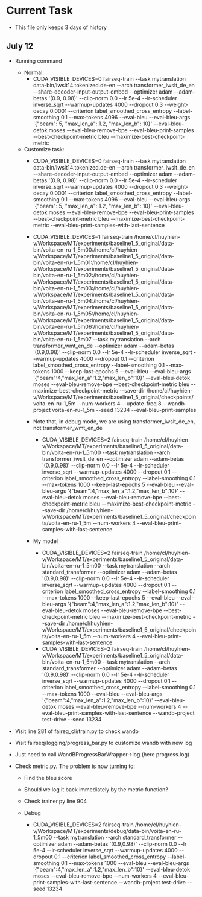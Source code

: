 # Current Task
* This file only keeps 3 days of history

## July 12
* Running command 
  * Normal:
    * CUDA_VISIBLE_DEVICES=0 fairseq-train --task mytranslation  data-bin/iwslt14.tokenized.de-en --arch transformer_iwslt_de_en --share-decoder-input-output-embed --optimizer adam --adam-betas '(0.9, 0.98)' --clip-norm 0.0 --lr 5e-4 --lr-scheduler inverse_sqrt --warmup-updates 4000 --dropout 0.3 --weight-decay 0.0001 --criterion label_smoothed_cross_entropy --label-smoothing 0.1 --max-tokens 4096 --eval-bleu --eval-bleu-args '{"beam": 5, "max_len_a": 1.2, "max_len_b": 10}' --eval-bleu-detok moses --eval-bleu-remove-bpe --eval-bleu-print-samples --best-checkpoint-metric bleu --maximize-best-checkpoint-metric
  * Customize task:
    * CUDA_VISIBLE_DEVICES=0 fairseq-train --task mytranslation  data-bin/iwslt14.tokenized.de-en --arch transformer_iwslt_de_en --share-decoder-input-output-embed --optimizer adam --adam-betas '(0.9, 0.98)' --clip-norm 0.0 --lr 5e-4 --lr-scheduler inverse_sqrt --warmup-updates 4000 --dropout 0.3 --weight-decay 0.0001 --criterion label_smoothed_cross_entropy --label-smoothing 0.1 --max-tokens 4096 --eval-bleu --eval-bleu-args '{"beam": 5, "max_len_a": 1.2, "max_len_b": 10}' --eval-bleu-detok moses --eval-bleu-remove-bpe --eval-bleu-print-samples --best-checkpoint-metric bleu --maximize-best-checkpoint-metric --eval-bleu-print-samples-with-last-sentence
    * CUDA_VISIBLE_DEVICES=1 fairseq-train /home/cl/huyhien-v/Workspace/MT/experiments/baseline1_5_original/data-bin/voita-en-ru-1_5m00:/home/cl/huyhien-v/Workspace/MT/experiments/baseline1_5_original/data-bin/voita-en-ru-1_5m01:/home/cl/huyhien-v/Workspace/MT/experiments/baseline1_5_original/data-bin/voita-en-ru-1_5m02:/home/cl/huyhien-v/Workspace/MT/experiments/baseline1_5_original/data-bin/voita-en-ru-1_5m03:/home/cl/huyhien-v/Workspace/MT/experiments/baseline1_5_original/data-bin/voita-en-ru-1_5m04:/home/cl/huyhien-v/Workspace/MT/experiments/baseline1_5_original/data-bin/voita-en-ru-1_5m05:/home/cl/huyhien-v/Workspace/MT/experiments/baseline1_5_original/data-bin/voita-en-ru-1_5m06:/home/cl/huyhien-v/Workspace/MT/experiments/baseline1_5_original/data-bin/voita-en-ru-1_5m07 --task mytranslation --arch transformer_wmt_en_de --optimizer adam --adam-betas '(0.9,0.98)' --clip-norm 0.0 --lr 5e-4 --lr-scheduler inverse_sqrt --warmup-updates 4000 --dropout 0.1 --criterion label_smoothed_cross_entropy --label-smoothing 0.1 --max-tokens 1000 --keep-last-epochs 5 --eval-bleu --eval-bleu-args '{"beam":4,"max_len_a":1.2,"max_len_b":10}' --eval-bleu-detok moses --eval-bleu-remove-bpe --best-checkpoint-metric bleu --maximize-best-checkpoint-metric --save-dir /home/cl/huyhien-v/Workspace/MT/experiments/baseline1_5_original/checkpoints/voita-en-ru-1_5m --num-workers 4 --update-freq 8 --wandb-project voita-en-ru-1_5m --seed 13234 --eval-bleu-print-samples
  
    * Note that, in debug mode, we are using transformer_iwslt_de_en, not transformer_wmt_en_de
      * CUDA_VISIBLE_DEVICES=2 fairseq-train /home/cl/huyhien-v/Workspace/MT/experiments/baseline1_5_original/data-bin/voita-en-ru-1_5m00 --task mytranslation --arch transformer_iwslt_de_en --optimizer adam --adam-betas '(0.9,0.98)' --clip-norm 0.0 --lr 5e-4 --lr-scheduler inverse_sqrt --warmup-updates 4000 --dropout 0.1 --criterion label_smoothed_cross_entropy --label-smoothing 0.1 --max-tokens 1000 --keep-last-epochs 5 --eval-bleu --eval-bleu-args '{"beam":4,"max_len_a":1.2,"max_len_b":10}' --eval-bleu-detok moses --eval-bleu-remove-bpe --best-checkpoint-metric bleu --maximize-best-checkpoint-metric --save-dir /home/cl/huyhien-v/Workspace/MT/experiments/baseline1_5_original/checkpoints/voita-en-ru-1_5m --num-workers 4 --eval-bleu-print-samples-with-last-sentence
      
    * My model
      * CUDA_VISIBLE_DEVICES=2 fairseq-train /home/cl/huyhien-v/Workspace/MT/experiments/baseline1_5_original/data-bin/voita-en-ru-1_5m00 --task mytranslation --arch standard_transformer --optimizer adam --adam-betas '(0.9,0.98)' --clip-norm 0.0 --lr 5e-4 --lr-scheduler inverse_sqrt --warmup-updates 4000 --dropout 0.1 --criterion label_smoothed_cross_entropy --label-smoothing 0.1 --max-tokens 1000 --keep-last-epochs 5 --eval-bleu --eval-bleu-args '{"beam":4,"max_len_a":1.2,"max_len_b":10}' --eval-bleu-detok moses --eval-bleu-remove-bpe --best-checkpoint-metric bleu --maximize-best-checkpoint-metric --save-dir /home/cl/huyhien-v/Workspace/MT/experiments/baseline1_5_original/checkpoints/voita-en-ru-1_5m --num-workers 4 --eval-bleu-print-samples-with-last-sentence
      * CUDA_VISIBLE_DEVICES=2 fairseq-train /home/cl/huyhien-v/Workspace/MT/experiments/baseline1_5_original/data-bin/voita-en-ru-1_5m00 --task mytranslation --arch standard_transformer --optimizer adam --adam-betas '(0.9,0.98)' --clip-norm 0.0 --lr 5e-4 --lr-scheduler inverse_sqrt --warmup-updates 4000 --dropout 0.1 --criterion label_smoothed_cross_entropy --label-smoothing 0.1 --max-tokens 1000 --eval-bleu --eval-bleu-args '{"beam":4,"max_len_a":1.2,"max_len_b":10}' --eval-bleu-detok moses --eval-bleu-remove-bpe --num-workers 4 --eval-bleu-print-samples-with-last-sentence --wandb-project test-drive --seed 13234

* Visit line 281 of faireq_cli/train.py to check wandb
* Visit fairseq/logging/progress_bar.py to customize wandb with new log
* Just need to call WandBProgressBarWrapper->log (here progress.log)
* Check metric.py. The problem is now turning to:
  * Find the bleu score
  * Should we log it back immediately by the metric function?
  * Check trainer.py line 904

  * Debug
    * CUDA_VISIBLE_DEVICES=2 fairseq-train /home/cl/huyhien-v/Workspace/MT/experiments/debug/data-bin/voita-en-ru-1_5m00 --task mytranslation --arch standard_transformer --optimizer adam --adam-betas '(0.9,0.98)' --clip-norm 0.0 --lr 5e-4 --lr-scheduler inverse_sqrt --warmup-updates 4000 --dropout 0.1 --criterion label_smoothed_cross_entropy --label-smoothing 0.1 --max-tokens 1000 --eval-bleu --eval-bleu-args '{"beam":4,"max_len_a":1.2,"max_len_b":10}' --eval-bleu-detok moses --eval-bleu-remove-bpe --num-workers 4 --eval-bleu-print-samples-with-last-sentence --wandb-project test-drive --seed 13234